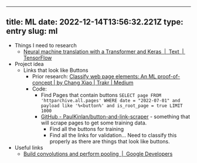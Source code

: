 
---
title: ML 
date: 2022-12-14T13:56:32.221Z
type: entry
slug: ml
---
* Things I need to research
  * [Neural machine translation with a Transformer and Keras  |  Text  |  TensorFlow](https://www.tensorflow.org/text/tutorials/transformer)
* Project idea
  * Links that look like Buttons
    * Prior research: [Classify web page elements: An ML proof-of-concept | by Chang Xiao | Trakr | Medium](https://medium.com/trakr/classify-web-page-elements-an-ml-proof-of-concept-2d0f2fee355f)
    * Code:
      * Find Pages that contain buttons `SELECT page FROM 'httparchive.all.pages' WHERE date = "2022-07-01" and payload like '%<button%' and is_root_page = true LIMIT 1000`
      * [GitHub - PaulKinlan/button-and-link-scraper](https://github.com/PaulKinlan/button-and-link-scraper) - something that will scrape pages to get some training data.
        * Find all the buttons for training
        * Find all the links for validation... Need to classify this properly as there are things that look like buttons.
* Useful links
  * [Build convolutions and perform pooling  |  Google Developers](https://developers.google.com/codelabs/tensorflow-3-convolutions#0)


